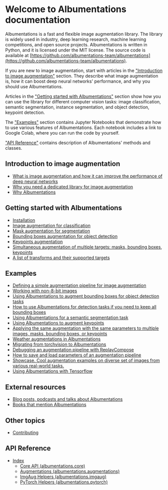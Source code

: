 # Welcome to Albumentations documentation

Albumentations is a fast and flexible image augmentation library. The library is widely used in industry, deep learning research, machine learning competitions, and open source projects. Albumentations is written in Python, and it is licensed under the MIT license. The source code is available at [https://github.com/albumentations-team/albumentations](https://github.com/albumentations-team/albumentations).

If you are new to image augmentation, start with articles in the ["Introduction to image augmentation"](#introduction-to-image-augmentation) section. They describe what image augmentation is, how it can boost deep neural networks' performance, and why you should use Albumentations.

Articles in the ["Getting started with Albumentations"](#getting-started-with-albumentations) section show how you can use the library for different computer vision tasks: image classification, semantic segmentation, instance segmentation, and object detection, keypoint detection.

The ["Examples"](#examples) section contains Jupyter Notebooks that demonstrate how to use various features of Albumentations. Each notebook includes a link to Google Colab, where you can run the code by yourself.

["API Reference"](#api-reference) contains description of Albumentations' methods and classes.

## Introduction to image augmentation
- [What is image augmentation and how it can improve the performance of deep neural networks](introduction/image_augmentation.md)
- [Why you need a dedicated library for image augmentation](introduction/why_you_need_a_dedicated_library_for_image_augmentation.md)
- [Why Albumentations](introduction/why_albumentations.md)

## Getting started with Albumentations
- [Installation](getting_started/installation.md)
- [Image augmentation for classification](getting_started/image_augmentation.md)
- [Mask augmentation for segmentation](getting_started/mask_augmentation.md)
- [Bounding boxes augmentation for object detection](getting_started/bounding_boxes_augmentation.md)
- [Keypoints augmentation](getting_started/keypoints_augmentation.md)
- [Simultaneous augmentation of multiple targets: masks, bounding boxes, keypoints](getting_started/simultaneous_augmentation.md)
- [A list of transforms and their supported targets](getting_started/transforms_and_targets.md)

## Examples
- [Defining a simple augmentation pipeline for image augmentation](/examples/example/)
- [Working with non-8-bit images](/examples/example_16_bit_tiff/)
- [Using Albumentations to augment bounding boxes for object detection tasks](/examples/example_bboxes/)
- [How to use Albumentations for detection tasks if you need to keep all bounding boxes](/examples/example_bboxes2/)
- [Using Albumentations for a semantic segmentation task](/examples/example_kaggle_salt/)
- [Using Albumentations to augment keypoints](/examples/example_keypoints/)
- [Applying the same augmentation with the same parameters to multiple images, masks, bounding boxes, or keypoints](/examples/example_multi_target/)
- [Weather augmentations in Albumentations](/examples/example_weather_transforms/)
- [Migrating from torchvision to Albumentations](/examples/migrating_from_torchvision_to_albumentations/)
- [Debugging an augmentation pipeline with ReplayCompose](/examples/replay/)
- [How to save and load parameters of an augmentation pipeline](/examples/serialization/)
- [Showcase. Cool augmentation examples on diverse set of images from various real-world tasks.](/examples/showcase/)
- [Using Albumentations with Tensorflow](/examples/tensorflow-example/)


## External resources
- [Blog posts, podcasts and talks about Albumentations](external_resources/blog_posts_podcasts_talks.md)
- [Books that mention Albumentations](external_resources/books.md)

## Other topics
- [Contributing](contributing.md)

## API Reference
- [Index](api_reference/index.md)
    - [Core API (albumentations.core)](api_reference/core/index.md)
    - [Augmentations (albumentations.augmentations)](api_reference/augmentations/index.md)
    - [ImgAug Helpers (albumentations.imgaug)](api_reference/imgaug/index.md)
    - [PyTorch Helpers (albumentations.pytorch)](api_reference/pytorch/index.md)
